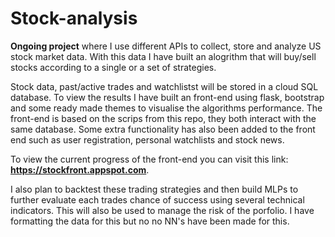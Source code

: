 # Stock-analysis
**Ongoing project** where I use different APIs to collect, store and analyze US stock market data. With this data I have built an alogrithm that will buy/sell stocks according to a single or a set of strategies. 

Stock data, past/active trades and watchlistst will be stored in a cloud SQL database. To view the results I have built an front-end using flask, bootstrap and some ready made themes to visualise the algorithms performance. The front-end is based on the scrips from this repo, they both interact with the same database. Some extra functionality has also been added to the front end such as user registration, personal watchlists and stock news.

To view the current progress of the front-end you can visit this link: **https://stockfront.appspot.com**.

I also plan to backtest these trading strategies and then build MLPs to further evaluate each trades chance of success using several technical indicators. This will also be used to manage the risk of the porfolio. I have formatting the data for this but no no NN's have been made for this.
